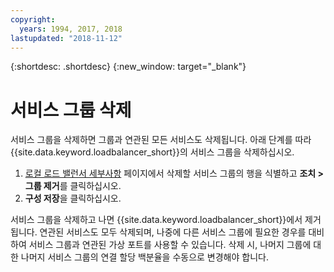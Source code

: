 ```yaml
---
copyright:
  years: 1994, 2017, 2018
lastupdated: "2018-11-12"
---
```


{:shortdesc: .shortdesc}
{:new_window: target="_blank"}

# 서비스 그룹 삭제

서비스 그룹을 삭제하면 그룹과 연관된 모든 서비스도 삭제됩니다. 아래 단계를 따라 {{site.data.keyword.loadbalancer_short}}의 서비스 그룹을 삭제하십시오.

1. [로컬 로드 밸런서 세부사항](view-all-load-balancers.html) 페이지에서 삭제할 서비스 그룹의 행을 식별하고 **조치 > 그룹 제거**를 클릭하십시오.
2. **구성 저장**을 클릭하십시오.

서비스 그룹을 삭제하고 나면 {{site.data.keyword.loadbalancer_short}}에서 제거됩니다. 연관된 서비스도 모두 삭제되며, 나중에 다른 서비스 그룹에 필요한 경우를 대비하여 서비스 그룹과 연관된 가상 포트를 사용할 수 있습니다. 삭제 시, 나머지 그룹에 대한 나머지 서비스 그룹의 연결 할당 백분율을 수동으로 변경해야 합니다.
